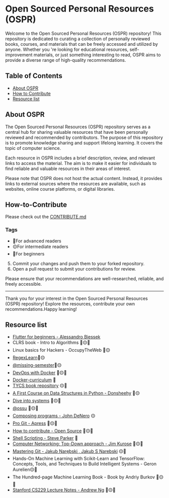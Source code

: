 # Open Sourced Personal Resources (OSPR)

Welcome to the Open Sourced Personal Resources (OSPR) repository! This repository is dedicated to curating a collection
 of personally reviewed books, courses, and materials that can be freely accessed and utilized by anyone. Whether you
're looking for educational resources, self-improvement materials, or just something interesting to read, OSPR aims to
 provide a diverse range of high-quality recommendations.

## Table of Contents

- [About OSPR](#about-ospr)
- [How to Contribute](#how-to-contribute)
- [Resource list](#resource-list)

## About OSPR

The Open Sourced Personal Resources (OSPR) repository serves as a central hub for sharing valuable resources that have
 been personally reviewed and recommended by contributors. The purpose of this repository is to promote knowledge
 sharing and support lifelong learning. It covers the topic of computer science.

Each resource in OSPR includes a brief description, review, and relevant links to access the material. The aim is to
 make it easier for individuals to find reliable and valuable resources in their areas of interest.

Please note that OSPR does not host the actual content. Instead, it provides links to external sources where the
 resources are available, such as websites, online course platforms, or digital libraries.

## How-to-Contribute
Please check out the [CONTRIBUTE.md](https://github.com/Spirizeon/OSPR/blob/main/CONTRIBUTE.md)
### Tags
- 🔴For advanced readers
- 🟡For intermediate readers
- 🔵For beginners

5. Commit your changes and push them to your forked repository.
6. Open a pull request to submit your contributions for review.

Please ensure that your recommendations are well-researched, reliable, and freely accessible.

---

Thank you for your interest in the Open Sourced Personal Resources (OSPR) repository! Explore the resources, contribute
 your own recommendations.Happy learning!
 

## Resource list

+ [Flutter for beginners - Alessandro Biessek](https://www.packtpub.com/product/flutter-for-beginners/9781788996082)
+ CLRS book - Intro to Algorithms 🔵🟡🔴
+ Linux basics for Hackers - OccupyTheWeb 🔵🟡
+ [RegexLearn](https://regexlearn.com/)🔵🟡
+ [@missing-semester](https://github.com/missing-semester)🔵🟡
+ [DevOps with Docker](https://devopswithdocker.com) 🔵🟡🔴
+ [Docker-curriculum](https://docker-curriculum.com/) 🔵
+ [TYCS book repository](https://teachyourselfcs.com/) 🟡🔴
+ [A First Course on Data Structures in Python - Donsheehy](https://donsheehy.github.io/datastructures/) 🔵🟡
+ [Dive into systems](https://diveintosystems.org/book/) 🔵🟡🔴
+ [@ossu](https://github.com/ossu) 🔵🟡🔴
+ [Composing programs - John DeNero](https://www.composingprograms.com/) 🟡
+ [Pro Git - Apress](https://git-scm.com/book/en/v2) 🔵🟡🔴
+ [How to contribute - Open Source](https://opensource.guide/how-to-contribute/) 🔵🟡🔴
+ [Shell Scripting - Steve Parker](https://www.shellscript.sh/) 🔵
+ [Computer Networking: Top-Down approach - Jim Kurose](https://beta.computer-networking.info/syllabus/default/index.html) 🔵🟡🔴
+ [Mastering Git - Jakub Narębski , Jakub S Narebski](https://www.packtpub.com/product/mastering-git/9781783553754) 🟡🔴
+ Hands-On Machine Learning with Scikit-Learn and TensorFlow: Concepts, Tools, and Techniques to Build Intelligent Systems - Geron Aurelien🟡🔴
+ The Hundred-page Machine Learning Book - Book by Andriy Burkov 🔵🟡🔴
+ [Stanford CS229 Lecture Notes - Andrew Ng](https://cs229.stanford.edu/main_notes.pdf) 🔵🟡🔴


